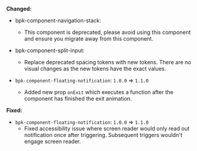**Changed:**
- bpk-component-navigation-stack:
  - This component is deprecated, please avoid using this component and ensure you migrate away from this component.

- bpk-component-split-input:
  - Replace deprecated spacing tokens with new tokens. There are no visual changes as the new tokens have the exact values.

- `bpk-component-floating-notification`: `1.0.0` => `1.1.0`
  - Added new prop `onExit` which executes a function after the component has finished the exit animation.

**Fixed:**
- `bpk-component-floating-notification`: `1.0.0` => `1.1.0`
  - Fixed accessibility issue where screen reader would only read out notification once after triggering. Subsequent triggers wouldn't engage screen reader.

